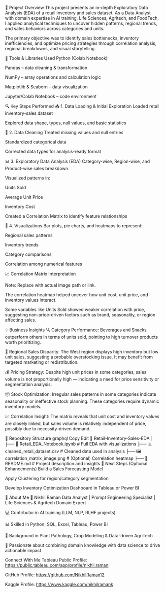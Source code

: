 📌 Project Overview
This project presents an in-depth Exploratory Data Analysis (EDA) of a retail inventory and sales dataset. As a Data Analyst with domain expertise in AI training, Life Sciences, Agritech, and FoodTech, I applied analytical techniques to uncover hidden patterns, regional trends, and sales behaviors across categories and units.

The primary objective was to identify sales bottlenecks, inventory inefficiencies, and optimize pricing strategies through correlation analysis, regional breakdowns, and visual storytelling.

🧰 Tools & Libraries Used
Python (Colab Notebook)

Pandas – data cleaning & transformation

NumPy – array operations and calculation logic

Matplotlib & Seaborn – data visualization

Jupyter/Colab Notebook – code environment

🔍 Key Steps Performed
📥 1. Data Loading & Initial Exploration
Loaded retail inventory-sales dataset

Explored data shape, types, null values, and basic statistics

🧹 2. Data Cleaning
Treated missing values and null entries

Standardized categorical data

Corrected data types for analysis-ready format

📊 3. Exploratory Data Analysis (EDA)
Category-wise, Region-wise, and Product-wise sales breakdown

Visualized patterns in:

Units Sold

Average Unit Price

Inventory Cost

Created a Correlation Matrix to identify feature relationships

📌 4. Visualizations
Bar plots, pie charts, and heatmaps to represent:

Regional sales patterns

Inventory trends

Category comparisons

Correlation among numerical features

📈 Correlation Matrix Interpretation

Note: Replace with actual image path or link.

The correlation heatmap helped uncover how unit cost, unit price, and inventory values interact.

Some variables like Units Sold showed weaker correlation with price, suggesting non-price-driven factors such as brand, seasonality, or region affecting sales.

💡 Business Insights
🔍 Category Performance:
Beverages and Snacks outperform others in terms of units sold, pointing to high turnover products worth prioritizing.

📍 Regional Sales Disparity:
The West region displays high inventory but low unit sales, suggesting a probable overstocking issue. It may benefit from targeted marketing or redistribution.

💰 Pricing Strategy:
Despite high unit prices in some categories, sales volume is not proportionally high — indicating a need for price sensitivity or segmentation analysis.

📦 Stock Optimization:
Irregular sales patterns in some categories indicate seasonality or ineffective stock planning. These categories require dynamic inventory models.

📈 Correlation Insight:
The matrix reveals that unit cost and inventory values are closely linked, but sales volume is relatively independent of price, possibly due to necessity-driven demand.

📂 Repository Structure
graphql
Copy
Edit
📁 Retail-Inventory-Sales-EDA
│
├── 📓 Retail_EDA_Notebook.ipynb    # Full EDA with visualizations
├── 📊 cleaned_retail_dataset.csv   # Cleaned data used in analysis
├── 🖼️ correlation_matrix_image.png # (Optional) Correlation heatmap
├── 📄 README.md                    # Project description and insights
🚀 Next Steps (Optional Enhancements)
Build a Sales Forecasting Model

Apply Clustering for region/category segmentation

Develop Inventory Optimization Dashboard in Tableau or Power BI

💼 About Me
👤 Nikhil Raman
Data Analyst | Prompt Engineering Specialist | Life Sciences & Agritech Domain Expert

💻 Contributor in AI training (LLM, NLP, RLHF projects)

📊 Skilled in Python, SQL, Excel, Tableau, Power BI

🌾 Background in Plant Pathology, Crop Modeling & Data-driven AgriTech

🧠 Passionate about combining domain knowledge with data science to drive actionable impact

Connect With Me
Tableau Public Profile:
https://public.tableau.com/app/profile/nikhil.raman

GitHub Profile:
https://github.com/NikhilRaman12

Kaggle Profile:
https://www.kaggle.com/nikhilramank



